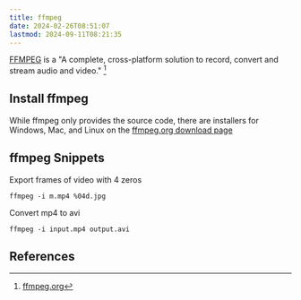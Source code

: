 ```yaml
---
title: ffmpeg
date: 2024-02-26T08:51:07
lastmod: 2024-09-11T08:21:35
---
```


[FFMPEG](https://www.ffmpeg.org/) is a "A complete, cross-platform solution to record, convert and stream audio and video." [^ffmpeg]

## Install ffmpeg

While ffmpeg only provides the source code, there are installers for Windows, Mac, and Linux on the [ffmpeg.org download page](https://www.ffmpeg.org/download.html)

## ffmpeg Snippets

Export frames of video with 4 zeros

`ffmpeg -i m.mp4 %04d.jpg`

Convert mp4 to avi

`ffmpeg -i input.mp4 output.avi`

## References

[^ffmpeg]: [ffmpeg.org](https://www.ffmpeg.org/)
